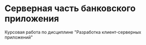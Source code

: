 # Серверная часть банковского приложения
Курсовая работа по дисциплине "Разработка клиент-серверных приложений"

